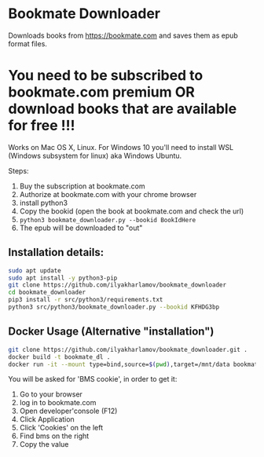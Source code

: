 # Bookmate Downloader
Downloads books from https://bookmate.com and saves them as epub format files.

# You need to be subscribed to bookmate.com premium OR download books that are available for free !!!
Works on Mac OS X, Linux.
For Windows 10 you'll need to install WSL (Windows subsystem for linux) aka Windows Ubuntu.

Steps:
1. Buy the subscription at bookmate.com
2. Authorize at bookmate.com with your chrome browser
3. install python3
4. Copy the bookid (open the book at bookmate.com and check the url)
5. `python3 bookmate_downloader.py --bookid BookIdHere`
6. The epub will be downloaded to "out"

## Installation details:
```bash
sudo apt update
sudo apt install -y python3-pip
git clone https://github.com/ilyakharlamov/bookmate_downloader
cd bookmate_downloader
pip3 install -r src/python3/requirements.txt
python3 src/python3/bookmate_downloader.py --bookid KFHDG3bp
```
## Docker Usage (Alternative "installation")
```bash
git clone https://github.com/ilyakharlamov/bookmate_downloader.git .
docker build -t bookmate_dl .
docker run -it --mount type=bind,source=$(pwd),target=/mnt/data bookmate_dl --bookid KFHDG3bp --log DEBUG --outdir /mnt/data
```

You will be asked for 'BMS cookie', in order to get it:
1. Go to your browser
2. log in to bookmate.com
3. Open developer'console (F12)
4. Click Application
5. Click 'Cookies' on the left
6. Find bms on the right 
7. Copy the value
